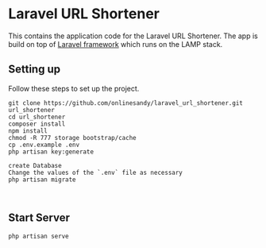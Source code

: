 # Laravel URL Shortener

This contains the application code for the  Laravel URL Shortener. 
	The app is build on top of [Laravel framework](http://laravel.com/docs) 
	which runs on the LAMP stack.


## Setting up

Follow these steps to set up the project.

```
git clone https://github.com/onlinesandy/laravel_url_shortener.git url_shortener
cd url_shortener
composer install
npm install
chmod -R 777 storage bootstrap/cache
cp .env.example .env
php artisan key:generate

create Database
Change the values of the `.env` file as necessary
php artisan migrate



```

## Start Server

```
php artisan serve



```



